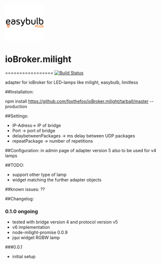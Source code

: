 ![Logo](admin/easybulb_logo.png)
# ioBroker.milight
=================
[![Build Status](https://travis-ci.org/foxthefox/ioBroker.milight.svg?branch=master)](https://travis-ci.org/foxthefox/ioBroker.milight)

adapter for ioBroker for LED-lamps like milight, easybulb, limitless

##Installation:

npm install https://github.com/foxthefox/ioBroker.milight/tarball/master --production

##Settings:

* IP-Adress-> IP of bridge
* Port -> port of bridge
* delaybetweenPackages -> ms delay between UDP packages
* repeatPackage -> number of repetitions

##Configuration:
in admin page of adapter
version 5 also to be used for v4 lamps

##TODO:
* support other type of lamp
* widget matching the further adapter objects

##known issues:
??


##Changelog:
### 0.1.0 ongoing
* tested with bridge version 4 and protocol version v5
* v6 implementation
* node-milight-promise 0.0.9
* jqui widget RGBW lamp

###0.0.1
* initial setup
